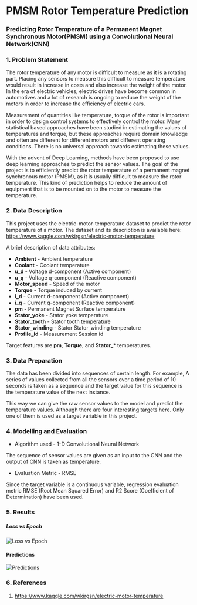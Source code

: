 # PMSM Rotor Temperature Prediction

### Predicting Rotor Temperature of a Permanent Magnet Synchronous Motor(PMSM) using a Convolutional Neural Network(CNN)

### 1. Problem Statement

The rotor temperature of any motor is difficult to measure as it is a rotating part. Placing any sensors to measure this difficult to measure temperature would result in increase in costs and also increase the weight of the motor. In the era of electric vehicles, electric drives have become common in automotives and a lot of research is ongoing to reduce the weight of the motors in order to increase the efficiency of electric cars.

Measurement of quantities like temperature, torque of the rotor is important in order to design control systems to effectively control the motor. Many statistical based approaches have been studied in estimating the values of temperatures and torque, but these approaches require domain knowledge and often are different for different motors and different operating conditions. There is no universal approach towards estimating these values.

With the advent of Deep Learning, methods have been proposed to use deep learning approaches to predict the sensor values. The goal of the project is to efficiently predict the rotor temperature of a permanent magnet synchronous motor (PMSM), as it is usually difficult to measure the rotor temperature. This kind of prediction helps to reduce the amount of equipment
that is to be mounted on to the motor to measure the temperature.


### 2. Data Description

This project uses the electric-motor-temperature dataset to predict the rotor temperature of a motor. The dataset and its description is available here: https://www.kaggle.com/wkirgsn/electric-motor-temperature

A brief description of data attributes:

* **Ambient** - Ambient temperature
* **Coolant** - Coolant temperature
* **u_d** - Voltage d-component (Active component)
* **u_q** - Voltage q-component (Reactive component)
* **Motor_speed** - Speed of the motor
* **Torque** - Torque induced by current
* **i_d** - Current d-component (Active component)
* **i_q** - Current q-component (Reactive component)
* **pm** - Permanent Magnet Surface temperature
* **Stator_yoke** - Stator yoke temperature
* **Stator_tooth** - Stator tooth temperature
* **Stator_winding** - Stator Stator_winding temperature
* **Profile_id** - Measurement Session id

Target features are **pm**, **Torque**, and **Stator_*** temperatures.

### 3. Data Preparation

The data has been divided into sequences of certain length. For example, A series of values collected from all the sensors over a time period of 10 seconds is taken as a sequence and the target value for this sequence is the temperature value of the next instance.

This way we can give the raw sensor values to the model and predict the temperature values. Although there are four interesting targets here. Only one of them is used as a target variable in this project.

### 4. Modelling and Evaluation

* Algorithm used - 1-D Convolutional Neural Network

The sequence of sensor values are given as an input to the CNN and the output of CNN is taken as temperature.

* Evaluation Metric - RMSE

Since the target variable is a continuous variable, regression evaluation metric RMSE (Root Mean Squared Error) and R2 Score (Coefficient of Determination) have been used.

### 5. Results

##### Loss vs Epoch
![Loss vs Epoch](https://github.com/pranaymodukuru/PMSM_Rotor_Temp_Prediction/blob/master/imgs/losses.png)
#### Predictions
![Predictions](https://github.com/pranaymodukuru/PMSM_Rotor_Temp_Prediction/blob/master/imgs/predictions.png)

### 6. References
1. https://www.kaggle.com/wkirgsn/electric-motor-temperature
